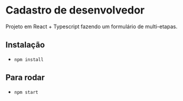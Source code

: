 # Cadastro de desenvolvedor

Projeto em React + Typescript fazendo um formulário de multi-etapas.

## Instalação
- `npm install`

## Para rodar
- `npm start`